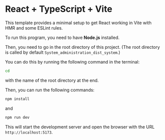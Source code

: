 # React + TypeScript + Vite

This template provides a minimal setup to get React working in Vite with HMR and some ESLint rules.

To run this program, you need to have **Node.js** installed.

Then, you need to go in the root directory of this project. (The root directory is called by default `System_administration_dist_system`.)

You can do this by running the following command in the terminal:

```bash
cd
```

with the name of the root directory at the end.

Then, you can run the following commands:

```bash
npm install
```

and

```bash
npm run dev
```

This will start the development server and open the browser with the URL `http://localhost:5173`.
